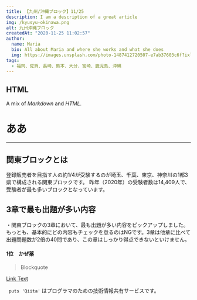 ```yaml
---
title: 【九州/沖縄ブロック】11/25
description: I am a description of a great article
img: /kyusyu-okinawa.png
alt: 九州沖縄ブロック
createdAt: "2020-11-25 11:02:57"
author: 
  name: Maria
  bio: All about Maria and where she works and what she does
  img: https://images.unsplash.com/photo-1487412720507-e7ab37603c6f?ixlib=rb-1.2.1&ixid=eyJhcHBfaWQiOjEyMDd9&auto=format&fit=crop&w=2551&q=80
tags: 
  - 福岡、佐賀、長崎、熊本、大分、宮崎、鹿児島、沖縄
---
```


## HTML

<p><span class="note">A mix of <em>Markdown</em> and <em>HTML</em>.</span></p>
<h1>ああ</h1>

***

## 関東ブロックとは

登録販売者を目指す人の約1/4が受験するのが埼玉、千葉、東京、神奈川の1都3県で構成される関東ブロックです。
昨年（2020年）の受験者数は14,409人で、受験者が最も多いブロックとなっています。

## 3章で最も出題が多い内容
・関東ブロックの3章において、最も出題が多い内容をピックアップしました。もっとも、基本的にどの内容もチェックを怠るのはNGです。3章は他章に比べて出題問題数が2倍の40問であり、この章はしっかり得点できないといけません。

#### 1位　かぜ薬

> Blockquote

[Link Text](http://yahoo.co.jp)

` puts 'Qiita'` はプログラマのための技術情報共有サービスです。